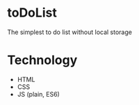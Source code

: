 # toDoList
 The simplest to do list without local storage

# Technology
- HTML
- CSS
- JS (plain, ES6)
